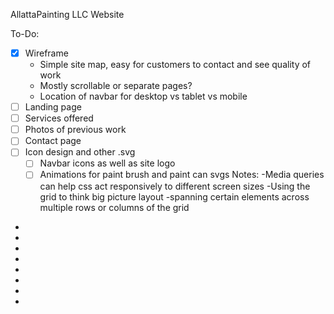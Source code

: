 AllattaPainting LLC Website

To-Do:
* [x] Wireframe
    * Simple site map, easy for customers to contact and see quality of work
    * Mostly scrollable or separate pages?
    * Location of navbar for desktop vs tablet vs mobile
* [ ] Landing page
* [ ] Services offered
* [ ] Photos of previous work
* [ ] Contact page
* [ ] Icon design and other .svg
    * [ ] Navbar icons as well as site logo
    * [ ] Animations for paint brush and paint can svgs
Notes:
-Media queries can help css act responsively to different screen sizes
-Using the grid to think big picture layout
    -spanning certain elements across multiple rows or columns of the grid
-
-
-
-
-
-
-
-